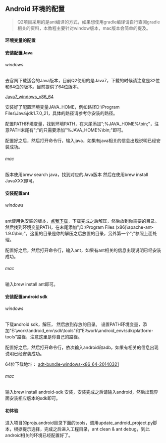 ## Android 环境的配置

> Q2项目采用的是ant编译的方式，如果想使用gradle编译请自行查阅gradle相关的资料，本教程主要针对window版本，mac版本会简单的提及。

#### 环境变量的配置

#### 安装配置Java

###### windows

去官网下载适合的Java版本，目前Q2使用的是Java7，下载的时候请注意是32位和64位的版本。目前提供了64位版本。

[Java7_windows_x86_64](http://192.168.0.166:8200/jdk-7u21-windows-x64.exe)

安装好了配置环境变量JAVA_HOME，例如路径D:\Program Files\Java\jdk1.7.0_21，具体的路径请参考你安装的路径。

配置PATH环境变量，找到环境PATH，在末尾添加";%JAVA_HOME%\bin;"，注意PATH末尾有";"的只需要添加"%JAVA_HOME%\bin;"即可。

配置好之后，然后打开命令行，输入java，如果有java相关的信息出现说明已经安装成功。

###### mac 

版本使用brew search java，找到对应的Java版本 然后在使用brew install JavaXXX即可。


#### 安装配置ant

###### windows

ant使用免安装的版本，[点我下载](http://192.168.0.166:8200/apache-ant-1.9.0.zip)，下载完成之后解压，然后放到你需要的目录。然后找到环境变量PATH，在末尾添加";D:\Program Files (x86)\apache-ant-1.9.0\bin;"，这里的目录是你的解压之后放置的目录，另外第一个";"参照上面处理。

配置好之后，然后打开命令行，输入ant，如果有ant相关的信息出现说明已经安装成功。

###### mac

输入brew install ant即可。


#### 安装配置android sdk

###### windows

下载android sdk，解压， 然后放到存放的目录。 设置PATH环境变量，添加"E:\work\android_env\sdk\tools"和"E:\work\android_env\sdk\platform-tools"路径，注意这里是你自己的路径。

配置好之后，然后打开命令行，依次输入android和adb，如果有相关的信息出现说明已经安装成功。

64位下载地址： [adt-bundle-windows-x86_64-20140321](http://192.168.0.166:8200/adt-bundle-windows-x86_64-20140321.zip)

###### mac

输入brew install android-sdk 安装，安装完成之后请输入android，然后出现界面安装相应版本的sdk即可。

#### 初体验

进入项目的projs.android目录下面的tools，调用update_android_project.py脚本，根据提示选择，完成之后进入工程目录，ant clean  & ant debug，到此android相关的环境已经配置好了。